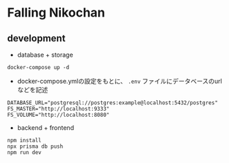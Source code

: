 # Falling Nikochan

## development

* database + storage
```
docker-compose up -d
```

* docker-compose.ymlの設定をもとに、 `.env` ファイルにデータベースのurlなどを記述
```
DATABASE_URL="postgresql://postgres:example@localhost:5432/postgres"
FS_MASTER="http://localhost:9333"
FS_VOLUME="http://localhost:8080"
```

* backend + frontend
```
npm install
npx prisma db push
npm run dev
```
